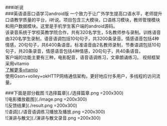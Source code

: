 ###i听说  
###英语语音口语学习android版
一个致力于让广外学生提高口语水平，老师提升口语教学质量的平台，i听说。项目包含三大模块，口语练习模块，教师管理模块和用户数据模块。这里是手机学生客户端的android源码。  
该录音系统于学校英教学院合作，共有320名学生，5名教师参与录制。训练语音由320名学生录制，语音语调包括10句句子，共3200条录音。情感语音包括4种情感，20句句子，共6400条语音。标准语音由2名教师录制，节奏语调包括10句句子，共20条录音，情感语音包括4种情感，20句句子，共40条语音。  
客户端的功能主要有三种，电影配音，语音语调练习，文章朗诵练习。
视频框架采用vitamio  
[了解更多vitamio](http://blog.csdn.net/flamejack/article/details/50936632)  
使用Gson+volley+okHTTP网络通信架构，更好地应付多用户，多线程的访问流量。 

###下面是部分截图
![选择篇章](./选择篇章.png =200x300)  
![电影播放截图](./image.png =200x300)  
![反馈结果](./result.png =200x300)  
![语调](./语音语调练习播放及播放.png =200x300)  
![演讲与散文](./演讲与散文录音.png =200x300)  
